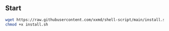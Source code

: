 ## Start

```sh
wget https://raw.githubusercontent.com/xxmd/shell-script/main/install.sh
chmod +x install.sh

```

